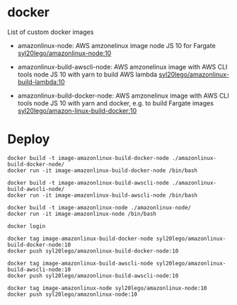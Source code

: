 # docker
List of custom docker images

+ amazonlinux-node:
  AWS amzonelinux image node JS 10 for Fargate
  [syl20lego/amazonlinux-node:10](https://hub.docker.com/repository/docker/syl20lego/amazonlinux-node/general])

+ amazonlinux-build-awscli-node:
  AWS amzonelinux image with AWS CLI tools node JS 10 with yarn to build AWS lambda
  [syl20lego/amazonlinux-build-lambda:10](https://hub.docker.com/repository/docker/syl20lego/amazonlinux-build-lambda/general])

+ amazonlinux-build-docker-node:
  AWS amzonelinux image with AWS CLI tools node JS 10 with yarn and docker, e.g. to build Fargate images
  [syl20lego/amazon-linux-build-docker:10](https://hub.docker.com/repository/docker/syl20lego/amazonlinux-build-docker/general])

# Deploy

```
docker build -t image-amazonlinux-build-docker-node ./amazonlinux-build-docker-node/
docker run -it image-amazonlinux-build-docker-node /bin/bash 
```

```
docker build -t image-amazonlinux-build-awscli-node ./amazonlinux-build-awscli-node/
docker run -it image-amazonlinux-build-awscli-node /bin/bash 
```

```
docker build -t image-amazonlinux-node ./amazonlinux-node/
docker run -it image-amazonlinux-node /bin/bash 
```

```
docker login
```

```
docker tag image-amazonlinux-build-docker-node syl20lego/amazonlinux-build-docker-node:10
docker push syl20lego/amazonlinux-build-docker-node:10
```

```
docker tag image-amazonlinux-build-awscli-node syl20lego/amazonlinux-build-awscli-node:10
docker push syl20lego/amazonlinux-build-awscli-node:10
```

```
docker tag image-amazonlinux-node syl20lego/amazonlinux-node:10
docker push syl20lego/amazonlinux-node:10
```


